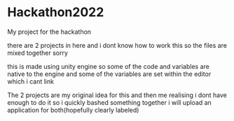 # Hackathon2022

My project for the hackathon

there are 2 projects in here and i dont know how to work this so the files are mixed together sorry

this is made using unity engine so some of the code and variables are native to the engine and some of the variables are set within the editor which i cant link

The 2 projects are my original idea for this and then me realising i dont have enough to do it so i quickly bashed something together
i will upload an application for both(hopefully clearly labeled)
